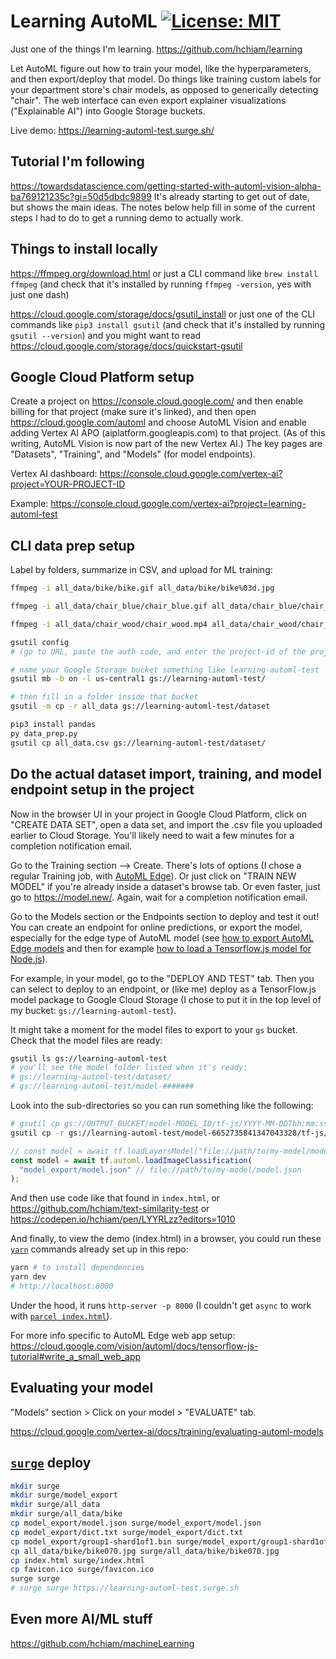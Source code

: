 # Learning AutoML [![License: MIT](https://img.shields.io/badge/License-MIT-yellow.svg?style=for-the-badge)](https://github.com/hchiam/learning-template/blob/main/LICENSE)

Just one of the things I'm learning. https://github.com/hchiam/learning

Let AutoML figure out how to train your model, like the hyperparameters, and then export/deploy that model. Do things like training custom labels for your department store's chair models, as opposed to generically detecting "chair". The web interface can even export explainer visualizations ("Explainable AI") into Google Storage buckets.

Live demo: https://learning-automl-test.surge.sh/

## Tutorial I'm following

https://towardsdatascience.com/getting-started-with-automl-vision-alpha-ba769121235c?gi=50d5dbdc9899 It's already starting to get out of date, but shows the main ideas. The notes below help fill in some of the current steps I had to do to get a running demo to actually work.

## Things to install locally

https://ffmpeg.org/download.html or just a CLI command like `brew install ffmpeg` (and check that it's installed by running `ffmpeg -version`, yes with just one dash)

https://cloud.google.com/storage/docs/gsutil_install or just one of the CLI commands like `pip3 install gsutil` (and check that it's installed by running `gsutil --version`) and you might want to read https://cloud.google.com/storage/docs/quickstart-gsutil

## Google Cloud Platform setup

Create a project on https://console.cloud.google.com/ and then enable billing for that project (make sure it's linked), and then open https://cloud.google.com/automl and choose AutoML Vision and enable adding Vertex AI APO (aiplatform.googleapis.com) to that project. (As of this writing, AutoML Vision is now part of the new Vertex AI.) The key pages are "Datasets", "Training", and "Models" (for model endpoints).

Vertex AI dashboard: https://console.cloud.google.com/vertex-ai?project=YOUR-PROJECT-ID

Example: https://console.cloud.google.com/vertex-ai?project=learning-automl-test

## CLI data prep setup

Label by folders, summarize in CSV, and upload for ML training:

```sh
ffmpeg -i all_data/bike/bike.gif all_data/bike/bike%03d.jpg

ffmpeg -i all_data/chair_blue/chair_blue.gif all_data/chair_blue/chair_blue%03d.jpg

ffmpeg -i all_data/chair_wood/chair_wood.mp4 all_data/chair_wood/chair_wood_%03d.jpg

gsutil config
# (go to URL, paste the auth code, and enter the project-id of the project you set up earlier)

# name your Google Storage bucket something like learning-automl-test
gsutil mb -b on -l us-central1 gs://learning-automl-test/

# then fill in a folder inside that bucket
gsutil -m cp -r all_data gs://learning-automl-test/dataset

pip3 install pandas
py data_prep.py
gsutil cp all_data.csv gs://learning-automl-test/dataset/
```

## Do the actual dataset import, training, and model endpoint setup in the project

Now in the browser UI in your project in Google Cloud Platform, click on "CREATE DATA SET", open a data set, and import the .csv file you uploaded earlier to Cloud Storage. You'll likely need to wait a few minutes for a completion notification email.

Go to the Training section --> Create. There's lots of options (I chose a regular Training job, with [AutoML Edge](https://cloud.google.com/vertex-ai/docs/training/automl-edge-console)). Or just click on "TRAIN NEW MODEL" if you're already inside a dataset's browse tab. Or even faster, just go to https://model.new/. Again, wait for a completion notification email.

Go to the Models section or the Endpoints section to deploy and test it out! You can create an endpoint for online predictions, or export the model, especially for the edge type of AutoML model (see [how to export AutoML Edge models](https://cloud.google.com/vertex-ai/docs/export/export-edge-model) and then for example [how to load a Tensorflow.js model for Node.js](https://www.tensorflow.org/js/guide/save_load#loading_a_tfmodel)).

For example, in your model, go to the "DEPLOY AND TEST" tab. Then you can select to deploy to an endpoint, or (like me) deploy as a TensorFlow.js model package to Google Cloud Storage (I chose to put it in the top level of my bucket: `gs://learning-automl-test`).

It might take a moment for the model files to export to your `gs` bucket. Check that the model files are ready:

```sh
gsutil ls gs://learning-automl-test
# you'll see the model folder listed when it's ready:
# gs://learning-automl-test/dataset/
# gs://learning-automl-test/model-#######
```

Look into the sub-directories so you can run something like the following:

```sh
# gsutil cp gs://OUTPUT_BUCKET/model-MODEL_ID/tf-js/YYYY-MM-DDThh:mm:ss.sssZ/ ./download_dir
gsutil cp -r gs://learning-automl-test/model-6652735841347043328/tf-js/2021-11-28T20:21:28.935523Z/* model_export
```

```js
// const model = await tf.loadLayersModel("file://path/to/my-model/model.json");
const model = await tf.automl.loadImageClassification(
  "model_export/model.json" // file://path/to/my-model/model.json
);
```

And then use code like that found in `index.html`, or https://github.com/hchiam/text-similarity-test or https://codepen.io/hchiam/pen/LYYRLzz?editors=1010

And finally, to view the demo (index.html) in a browser, you could run these [`yarn`](https://github.com/hchiam/learning-yarn) commands already set up in this repo:

```sh
yarn # to install dependencies
yarn dev
# http://localhost:8000
```

Under the hood, it runs `http-server -p 8000` (I couldn't get `async` to work with [`parcel index.html`](https://github.com/hchiam/learning-parcel)).

For more info specific to AutoML Edge web app setup: https://cloud.google.com/vision/automl/docs/tensorflow-js-tutorial#write_a_small_web_app

## Evaluating your model

"Models" section > Click on your model > "EVALUATE" tab.

https://cloud.google.com/vertex-ai/docs/training/evaluating-automl-models

## [`surge`](https://github.com/hchiam/learning-surge) deploy

```sh
mkdir surge
mkdir surge/model_export
mkdir surge/all_data
mkdir surge/all_data/bike
cp model_export/model.json surge/model_export/model.json
cp model_export/dict.txt surge/model_export/dict.txt
cp model_export/group1-shard1of1.bin surge/model_export/group1-shard1of1.bin
cp all_data/bike/bike070.jpg surge/all_data/bike/bike070.jpg
cp index.html surge/index.html
cp favicon.ico surge/favicon.ico
surge surge
# surge surge https://learning-automl-test.surge.sh
```

## Even more AI/ML stuff

https://github.com/hchiam/machineLearning
